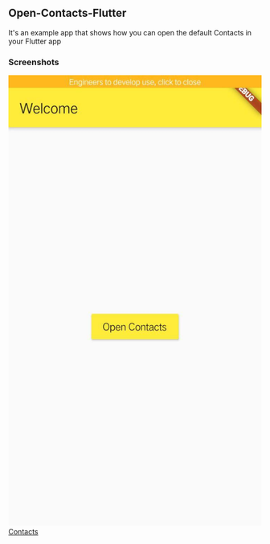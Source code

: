 ## Open-Contacts-Flutter

It's an example app that shows how you can open the default Contacts in your Flutter app

### Screenshots
![Home](/images/Home.jpg)[Contacts](/images/Contacts.jpg)
